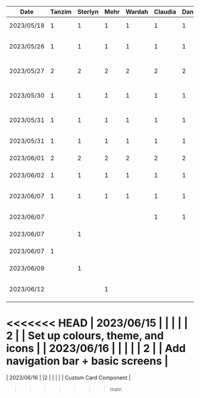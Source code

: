 | Date       | Tanzim | Sterlyn | Mehr | Wardah | Claudia | Daniel | Task                                |
|------------|--------|---------|------|--------|---------|--------|-------------------------------------|
| 2023/05/18 | 1      | 1       | 1    | 1      | 1       | 1      | Brainstorming meeting               |
| 2023/05/26 | 1      | 1       | 1    | 1      | 1       | 1      | Presentation delegation meeting     |
| 2023/05/27 | 2      | 2       | 2    | 2      | 2       | 2      | Presentation scripting and diagrams |
| 2023/05/30 | 1      | 1       | 1    | 1      | 1       | 1      | Group presentation practice         |
| 2023/05/31 | 1      | 1       | 1    | 1      | 1       | 1      | post presentation doc changes       |
| 2023/05/31 | 1      | 1       | 1    | 1      | 1       | 1      | Presentation day                    |
| 2023/06/01 | 2      | 2       | 2    | 2      | 2       | 2      | Proposal doc meeting                |
| 2023/06/02 | 1      | 1       | 1    | 1      | 1       | 1      | Finishing proposal doc              |
| 2023/06/07 | 1      | 1       | 1    | 1      | 1       | 1      | Group meeting for buddy eval        |
| 2023/06/07 |        |         |      |        | 1       | 1      | Buddy eval work                     |
| 2023/06/07 |        |1        |      |        |         |        | Hello world project init            |
| 2023/06/07 |1       |         |      |        |         |        | Buddy eval work                     |
| 2023/06/09 |        |1        |      |        |         |        | Buddy eval work                     |
| 2023/06/12 |        |         | 1    |        |         |        | Starting some component development |
<<<<<<< HEAD
| 2023/06/15 |        |         |      |        | 2       |        | Set up colours, theme, and icons    |
| 2023/06/16 |        |         |      |        | 2       |        | Add navigation bar + basic screens  |
=======
| 2023/06/16 |        |2        |      |        |         |        | Custom Card Component               |
>>>>>>> main
